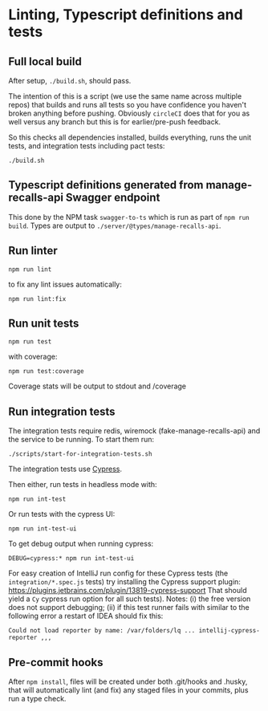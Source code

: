 
# Linting, Typescript definitions and tests

## Full local build
After setup, `./build.sh`, should pass.

The intention of this is
a script (we use the same name across multiple repos) that builds and runs all tests so you have confidence
you haven't broken anything before pushing.  Obviously `circleCI` does that for you as
well versus any branch but this is for earlier/pre-push feedback.

So this checks all dependencies installed, builds everything, runs the unit tests,
and integration tests including pact tests:

`./build.sh`

## Typescript definitions generated from manage-recalls-api Swagger endpoint
This done by the NPM task `swagger-to-ts` which is run as part of `npm run build`.
Types are output to `./server/@types/manage-recalls-api`.

## Run linter

`npm run lint`

to fix any lint issues automatically:

`npm run lint:fix`

## Run unit tests

`npm run test`

with coverage:

`npm run test:coverage`

Coverage stats will be output to stdout and /coverage

## Run integration tests

The integration tests require redis, wiremock (fake-manage-recalls-api) and the service to be running.  To start them run:

`./scripts/start-for-integration-tests.sh`

The integration tests use [Cypress](https://docs.cypress.io/).

Then either, run tests in headless mode with:

`npm run int-test`

Or run tests with the cypress UI:

`npm run int-test-ui`

To get debug output when running cypress:

`DEBUG=cypress:* npm run int-test-ui`

For easy creation of IntelliJ run config for these Cypress tests
(the `integration/*.spec.js` tests) try installing the Cypress support plugin: https://plugins.jetbrains.com/plugin/13819-cypress-support
That should yield a `Cy` cypress run option for all such tests).
Notes: (i) the free version does not support debugging; (ii) if this test runner fails with similar
to the following error a restart of IDEA should fix this:
```
Could not load reporter by name: /var/folders/lq ... intellij-cypress-reporter ,,,
```

## Pre-commit hooks
After `npm install`, files will be created under both .git/hooks and .husky, that will automatically lint (and fix) any staged files in your commits, plus run a type check.

